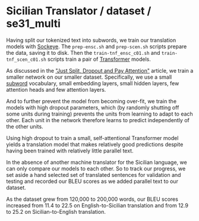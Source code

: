 # Sicilian Translator / dataset / se31_multi

Having split our tokenized text into subwords, we train our translation models with [Sockeye](https://awslabs.github.io/sockeye/).  The `prep-ensc.sh` and `prep-scen.sh` scripts prepare the data, saving it to disk.  Then the `train-tnf_ensc_c01.sh` and `train-tnf_scen_c01.sh` scripts train a pair of [Transformer](https://arxiv.org/abs/1706.03762) models.

As discussed in the ["Just Split, Dropout and Pay Attention"](https://www.doviak.net/pages/ml-sicilian/ml-scn_p05.shtml) article, we train a smaller network on our smaller dataset.  Specifically, we use a small [subword](https://www.doviak.net/pages/ml-sicilian/ml-scn_p04.shtml) vocabulary, small embedding layers, small hidden layers, few attention heads and few attention layers.

And to further prevent the model from becoming over-fit, we train the models with high dropout parameters, which (by randomly shutting off some units during training) prevents the units from learning to adapt to each other.  Each unit in the network therefore learns to predict independently of the other units.

Using high dropout to train a small, self-attentional Transformer model yields a translation model that makes relatively good predictions despite having been trained with relatively little parallel text.

In the absence of another machine translator for the Sicilian language, we can only compare our models to each other.  So to track our progress, we set aside a hand selected set of translated sentences for validation and testing and recorded our BLEU scores as we added parallel text to our dataset.

As the dataset grew from 120,000 to 200,000 words, our BLEU scores increased from 11.4 to 22.5 on English-to-Sicilian translation and from 12.9 to 25.2 on Sicilian-to-English translation.
